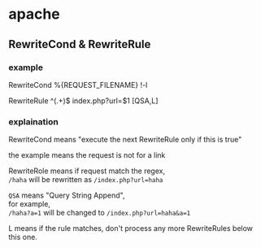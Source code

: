 # apache

## RewriteCond & RewriteRule

### example

RewriteCond %{REQUEST\_FILENAME} !-l

RewriteRule ^\(.+\)$ index.php?url=$1 \[QSA,L\]

### explaination

RewriteCond means "execute the next RewriteRule only if this is true"

the example means the request is not for a link

RewriteRole means if request match the regex,  
`/haha` will be rewritten as `/index.php?url=haha`

`QSA` means "Query String Append",  
for example,  
`/haha?a=1` will be changed to `/index.php?url=haha&a=1`

L means if the rule matches, don't process any more RewriteRules below this one.

